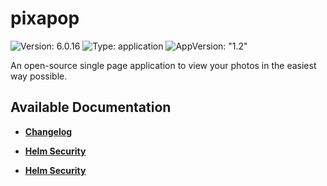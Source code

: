 # pixapop

![Version: 6.0.16](https://img.shields.io/badge/Version-6.0.16-informational?style=flat-square) ![Type: application](https://img.shields.io/badge/Type-application-informational?style=flat-square) ![AppVersion: "1.2"](https://img.shields.io/badge/AppVersion-"1.2"-informational?style=flat-square)

An open-source single page application to view your photos in the easiest way possible.

## Available Documentation

- [**Changelog**](CHANGELOG)

- [**Helm Security**](container-security)

- [**Helm Security**](helm-security)

